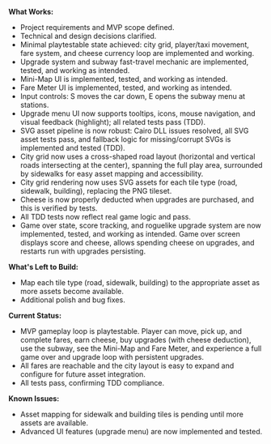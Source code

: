 **What Works:**  
- Project requirements and MVP scope defined.
- Technical and design decisions clarified.
- Minimal playtestable state achieved: city grid, player/taxi movement, fare system, and cheese currency loop are implemented and working.
- Upgrade system and subway fast-travel mechanic are implemented, tested, and working as intended.
- Mini-Map UI is implemented, tested, and working as intended.
- Fare Meter UI is implemented, tested, and working as intended.
- Input controls: S moves the car down, E opens the subway menu at stations.
- Upgrade menu UI now supports tooltips, icons, mouse navigation, and visual feedback (highlight); all related tests pass (TDD).
- SVG asset pipeline is now robust: Cairo DLL issues resolved, all SVG asset tests pass, and fallback logic for missing/corrupt SVGs is implemented and tested (TDD).
- City grid now uses a cross-shaped road layout (horizontal and vertical roads intersecting at the center), spanning the full play area, surrounded by sidewalks for easy asset mapping and accessibility.
- City grid rendering now uses SVG assets for each tile type (road, sidewalk, building), replacing the PNG tileset.
- Cheese is now properly deducted when upgrades are purchased, and this is verified by tests.
- All TDD tests now reflect real game logic and pass.
- Game over state, score tracking, and roguelike upgrade system are now implemented, tested, and working as intended. Game over screen displays score and cheese, allows spending cheese on upgrades, and restarts run with upgrades persisting.

**What's Left to Build:**  
- Map each tile type (road, sidewalk, building) to the appropriate asset as more assets become available.
- Additional polish and bug fixes.

**Current Status:**  
- MVP gameplay loop is playtestable. Player can move, pick up, and complete fares, earn cheese, buy upgrades (with cheese deduction), use the subway, see the Mini-Map and Fare Meter, and experience a full game over and upgrade loop with persistent upgrades.
- All fares are reachable and the city layout is easy to expand and configure for future asset integration.
- All tests pass, confirming TDD compliance.

**Known Issues:**  
- Asset mapping for sidewalk and building tiles is pending until more assets are available.
- Advanced UI features (upgrade menu) are now implemented and tested. 